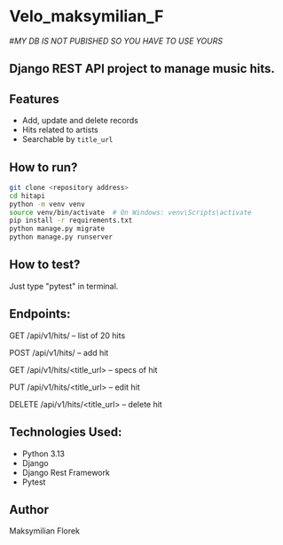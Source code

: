 # Velo_maksymilian_F
#*MY DB IS NOT PUBISHED SO YOU HAVE TO USE YOURS*

## Django REST API project to manage music hits.

## Features

- Add, update and delete records
- Hits related to artists
- Searchable by `title_url`

## How to run?

```bash
git clone <repository address>
cd hitapi
python -m venv venv
source venv/bin/activate  # On Windows: venv\Scripts\activate
pip install -r requirements.txt
python manage.py migrate
python manage.py runserver
```

## How to test?
Just type "pytest" in terminal. 

## Endpoints:
GET /api/v1/hits/ – list of 20 hits

POST /api/v1/hits/ – add hit

GET /api/v1/hits/<title_url> – specs of hit 

PUT /api/v1/hits/<title_url> – edit hit

DELETE /api/v1/hits/<title_url> – delete hit

## Technologies Used:
* Python 3.13
* Django
* Django Rest Framework
* Pytest

## Author
Maksymilian Florek
